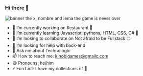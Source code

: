 ### Hi there 👋

<!--
**jrbastidas/jrbastidas** is a ✨ _special_ ✨ repository because its `README.md` (this file) appears on your GitHub profile.

Here are some ideas to get you started: -->
![banner the x, nombre and lema the  game is never over](https://github.com/jrbastidas/jrbastidas/assets/103537788/1e42ee48-6b30-4d81-8d2a-91c05d155333)

- 🔭 I’m currently working on Restaurant 🍲 
- 🌱 I’m currently learning Javascript, pythons, HTML, CSS, C# 📱 
- 👯 I’m looking to collaborate on Not afraid to be Fullstack 🌕 
- 🤔 I’m looking for help with back-end 
- 💬 Ask me about Technologic
- 📫 How to reach me: kinobigames@gmailc.com
- 😄 Pronouns: he/him
- ⚡ Fun fact: I have my collections of 🧢 

